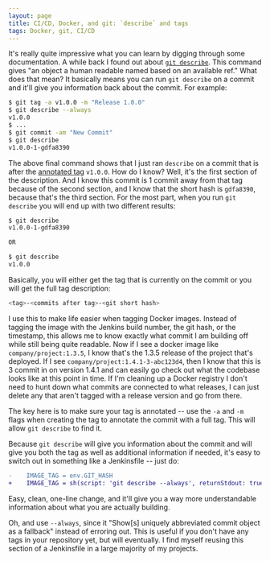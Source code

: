 ```yaml
---
layout: page
title: CI/CD, Docker, and git: `describe` and tags
tags: Docker, git, CI/CD
---
```


It's really quite impressive what you can learn by digging through some documentation. A while back I found out about [`git describe`](https://git-scm.com/docs/git-describe). This command gives "an object a human readable named based on an available ref." What does that mean? It basically means you can run `git describe` on a commit and it'll give you information back about the commit. For example:

```sh
$ git tag -a v1.0.0 -m "Release 1.0.0"
$ git describe --always
v1.0.0
$ ...
$ git commit -am "New Commit"
$ git describe
v1.0.0-1-gdfa8390
```

The above final command shows that I just ran `describe` on a commit that is after the [annotated tag](https://git-scm.com/book/en/v2/Git-Basics-Tagging) `v1.0.0`. How do I know? Well, it's the first section of the description. And I know this commit is 1 commit away from that tag because of the second section, and I know that the short hash is `gdfa8390`, because that's the third section. For the most part, when you run `git describe` you will end up with two different results:

```sh
$ git describe
v1.0.0-1-gdfa8390

OR 

$ git describe
v1.0.0
```

Basically, you will either get the tag that is currently on the commit or you will get the full tag description:

```sh
<tag>-<commits after tag>-<git short hash>
```

I use this to make life easier when tagging Docker images. Instead of tagging the image with the Jenkins build number, the git hash, or the timestamp, this allows me to know exactly what commit I am building off while still being quite readable. Now if I see a docker image like `company/project:1.3.5`, I know that's the 1.3.5 release of the project that's deployed. If I see `company/project:1.4.1-3-abc123d4`, then I know that this is 3 commit in on version 1.4.1 and can easily go check out what the codebase looks like at this point in time. If I'm cleaning up a Docker registry I don't need to hunt down what commits are connected to what releases, I can just delete any that aren't tagged with a release version and go from there.

The key here is to make sure your tag is annotated -- use the `-a` and `-m` flags when creating the tag to annotate the commit with a full tag. This will allow `git describe` to find it.

Because `git describe` will give you information about the commit and will give you both the tag as well as additional information if needed, it's easy to switch out in something like a Jenkinsfile -- just do:

```diff
-    IMAGE_TAG = env.GIT_HASH
+    IMAGE_TAG = sh(script: 'git describe --always', returnStdout: true).trim()
```

Easy, clean, one-line change, and it'll give you a way more understandable information about what you are actually building.

Oh, and use `--always`, since it "Show[s] uniquely abbreviated commit object as a fallback" instead of erroring out. This is useful if you don't have any tags in your repository yet, but will eventually. I find myself reusing this section of a Jenkinsfile in a large majority of my projects.